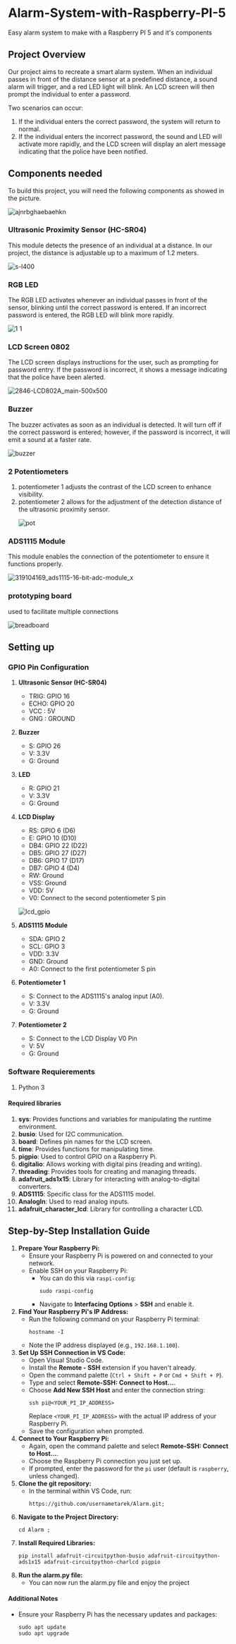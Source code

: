 # Alarm-System-with-Raspberry-PI-5
Easy alarm system to make with a Raspberry PI 5 and it's components
<h2>Project Overview</h2>
<p>Our project aims to recreate a smart alarm system. When an individual passes in front of the distance sensor at a predefined distance, a sound alarm will trigger, and a red LED light will blink. An LCD screen will then prompt the individual to enter a password.</p>
<p>Two scenarios can occur:</p>
<ol>
    <li>If the individual enters the correct password, the system will return to normal.</li>
    <li>If the individual enters the incorrect password, the sound and LED will activate more rapidly, and the LCD screen will display an alert message indicating that the police have been notified.</li>
</ol>
<h2>Components needed</h2>
<p>To build this project, you will need the following components as showed in the picture.</p>

![ajnrbghaebaehkn](https://github.com/user-attachments/assets/c6bc99f2-ba98-4c8c-bb3b-8321f6f2867e)


<h3>Ultrasonic Proximity Sensor (HC-SR04)</h3>
<p>This module detects the presence of an individual at a distance. In our project, the distance is adjustable up to a maximum of 1.2 meters.</p>


![s-l400](https://github.com/user-attachments/assets/65a9f341-c6a4-4467-b544-686edc4465db)

<h3>RGB LED</h3>
<p>The RGB LED activates whenever an individual passes in front of the sensor, blinking until the correct password is entered. If an incorrect password is entered, the RGB LED will blink more rapidly.</p>


![1 1](https://github.com/user-attachments/assets/ace3f1d0-165e-4b12-878f-90d75152b5a8)

<h3>LCD Screen 0802</h3>
<p>The LCD screen displays instructions for the user, such as prompting for password entry. If the password is incorrect, it shows a message indicating that the police have been alerted.</p>


![2846-LCD802A_main-500x500](https://github.com/user-attachments/assets/22aedb35-1ed6-4dfd-961d-0bc2fe02153c)


<h3>Buzzer</h3>
<p>The buzzer activates as soon as an individual is detected. It will turn off if the correct password is entered; however, if the password is incorrect, it will emit a sound at a faster rate.</p>


![buzzer](https://github.com/user-attachments/assets/465a105d-aee0-4e99-bb66-e47a7a844e45)


<h3>2 Potentiometers</h3>
<ol>
    <li> potentiometer 1 adjusts the contrast of the LCD screen to enhance visibility.</li>
    <li> potentiometer 2 allows for the adjustment of the detection distance of the ultrasonic proximity sensor.</li>

![pot](https://github.com/user-attachments/assets/e763ee4e-8ff6-4a06-9718-1060bee426d4)
</ol>

<h3>ADS1115 Module</h3>
<p>This module enables the connection of the potentiometer to ensure it functions properly.</p>

![319104169_ads1115-16-bit-adc-module_x](https://github.com/user-attachments/assets/5b7e0e69-f055-4a7e-8e17-012d0f0581f3)

<h3>prototyping board</h3>
<p>used to facilitate multiple connections</p>

![breadboard](https://github.com/user-attachments/assets/9dc16f0e-9247-41e1-8cea-2c3acc1eadb1)


<h2>Setting up</h2>
<h3>GPIO Pin Configuration</h3>

1. **Ultrasonic Sensor (HC-SR04)**
   - TRIG: GPIO 16 
   - ECHO: GPIO 20
   - VCC : 5V
   - GNG : GROUND

2. **Buzzer**
   - S: GPIO 26 
   - V: 3.3V
   - G: Ground

3. **LED**
   - R: GPIO 21 
   - V: 3.3V
   - G: Ground

4. **LCD Display**
   - RS: GPIO 6 (D6)
   - E: GPIO 10 (D10)
   - DB4: GPIO 22 (D22)
   - DB5: GPIO 27 (D27)
   - DB6: GPIO 17 (D17)
   - DB7: GPIO 4 (D4)
   - RW: Ground
   - VSS: Ground
   - VDD: 5V
   - V0: Connect to the second potentiometer S pin
  
    ![lcd_gpio](https://github.com/user-attachments/assets/e38ac850-0ef9-4add-9664-122225a9e3f3)


5. **ADS1115 Module**
     - SDA: GPIO 2 
     - SCL: GPIO 3
     - VDD: 3.3V
     - GND: Ground
     - A0: Connect to the first potentiometer S pin

6. **Potentiometer 1**
   - S: Connect to the ADS1115's analog input (A0).
   - V: 3.3V
   - G: Ground

7. **Potentiometer 2**
   - S: Connect to the LCD Display V0 Pin
   - V: 5V
   - G: Ground
  
<h3>Software Requierements</h3>
<ol>
    <li>Python 3</li>
</ol>
    
<h4>Required libraries</h4>
<ol>
    <li><strong>sys</strong>: Provides functions and variables for manipulating the runtime environment.</li>
    <li><strong>busio</strong>: Used for I2C communication.</li>
    <li><strong>board</strong>: Defines pin names for the LCD screen.</li>
    <li><strong>time</strong>: Provides functions for manipulating time.</li>
    <li><strong>pigpio</strong>: Used to control GPIO on a Raspberry Pi.</li>
    <li><strong>digitalio</strong>: Allows working with digital pins (reading and writing).</li>
    <li><strong>threading</strong>: Provides tools for creating and managing threads.</li>
    <li><strong>adafruit_ads1x15</strong>: Library for interacting with analog-to-digital converters.</li>
    <li><strong>ADS1115</strong>: Specific class for the ADS1115 model.</li>
    <li><strong>AnalogIn</strong>: Used to read analog inputs.</li>
    <li><strong>adafruit_character_lcd</strong>: Library for controlling a character LCD.</li>
</ol>


<h2>Step-by-Step Installation Guide</h2>

<ol>
    <li>
        <strong>Prepare Your Raspberry Pi:</strong>
        <ul>
            <li>Ensure your Raspberry Pi is powered on and connected to your network.</li>
            <li>Enable SSH on your Raspberry Pi:
                <ul>
                    <li>You can do this via <code>raspi-config</code>:
                        <pre><code>sudo raspi-config</code></pre>
                    </li>
                    <li>Navigate to <strong>Interfacing Options</strong> > <strong>SSH</strong> and enable it.</li>
                </ul>
            </li>
        </ul>
    </li>
    <li>
        <strong>Find Your Raspberry Pi's IP Address:</strong>
        <ul>
            <li>Run the following command on your Raspberry Pi terminal:
                <pre><code>hostname -I</code></pre>
            </li>
            <li>Note the IP address displayed (e.g., <code>192.168.1.100</code>).</li>
        </ul>
    </li>
    <li>
        <strong>Set Up SSH Connection in VS Code:</strong>
        <ul>
            <li>Open Visual Studio Code.</li>
            <li>Install the <strong>Remote - SSH</strong> extension if you haven't already.</li>
            <li>Open the command palette (<code>Ctrl + Shift + P</code> or <code>Cmd + Shift + P</code>).</li>
            <li>Type and select <strong>Remote-SSH: Connect to Host...</strong>.</li>
            <li>Choose <strong>Add New SSH Host</strong> and enter the connection string:
                <pre><code>ssh pi@&lt;YOUR_PI_IP_ADDRESS&gt;</code></pre>
                Replace <code>&lt;YOUR_PI_IP_ADDRESS&gt;</code> with the actual IP address of your Raspberry Pi.
            </li>
            <li>Save the configuration when prompted.</li>
        </ul>
    </li>
    <li>
        <strong>Connect to Your Raspberry Pi:</strong>
        <ul>
            <li>Again, open the command palette and select <strong>Remote-SSH: Connect to Host...</strong>.</li>
            <li>Choose the Raspberry Pi connection you just set up.</li>
            <li>If prompted, enter the password for the <code>pi</code> user (default is <code>raspberry</code>, unless changed).</li>
        </ul>
    </li>
    <li>
        <strong>Clone the git repository:</strong>
        <ul>
            <li>In the terminal within VS Code, run:
                <pre><code>https://github.com/usernametarek/Alarm.git;</code></pre>
            </li>
        </ul>
    </li>
    <li>
        <strong>Navigate to the Project Directory:</strong>
        <pre><code>cd Alarm ;</code></pre>
    </li>
    <li>
        <strong>Install Required Libraries:</strong>
        <pre><code>pip install adafruit-circuitpython-busio adafruit-circuitpython-ads1x15 adafruit-circuitpython-charlcd pigpio</code></pre>
    </li>
    <li>
        <strong>Run the alarm.py file:</strong>
        <ul>
            <li>You can now run the alarm.py file and enjoy the project</li>
        </ul>
    </li>
</ol>

<h4>Additional Notes</h4>
<ul>
    <li>Ensure your Raspberry Pi has the necessary updates and packages:
        <pre><code>sudo apt update
sudo apt upgrade</code></pre>
    </li>
</ul>





